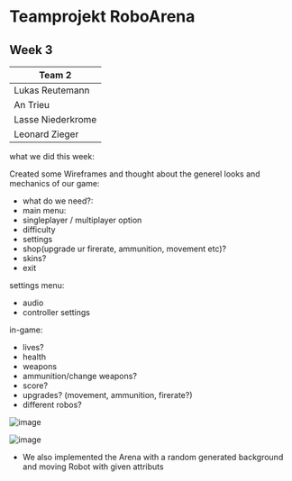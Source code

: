 # Teamprojekt RoboArena
## Week 3

| Team 2 |
| ----------------- |
| Lukas Reutemann   | 
| An Trieu          | 
| Lasse Niederkrome |
| Leonard Zieger    |


what we did this week:

Created some Wireframes and thought about the generel looks and mechanics of our game:

- what do we need?:
- main menu:
- singleplayer / multiplayer option 
- difficulty
- settings 
- shop(upgrade ur firerate, ammunition, movement etc)?
- skins?
- exit 


settings menu:
- audio
- controller settings


in-game:
- lives?
- health
- weapons
- ammunition/change weapons?
- score?
- upgrades? (movement, ammunition, firerate?)
- different robos?


![image](https://user-images.githubusercontent.com/70483582/168474541-0300a9bb-dc13-4d4c-b12f-1f8aefceddad.png)

![image](https://user-images.githubusercontent.com/70483582/168474547-b4870b61-b3ef-47d3-a971-e98c422ad2dd.png)



* We also implemented the Arena with a random generated background and moving Robot with given attributs
